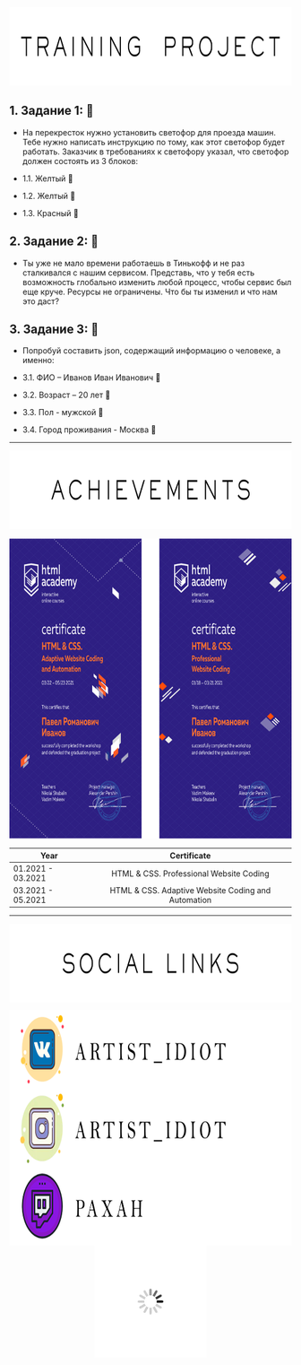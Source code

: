 <p align="center">
  <img width="800" height="140" alt="Instagram layout" src="images/training.png">
</p>


## 1. Задание 1: :orange_book:

- На перекресток нужно установить светофор для проезда машин. Тебе нужно написать инструкцию по тому, как этот светофор будет работать. 
Заказчик в требованиях к светофору указал, что светофор должен состоять из 3 блоков:

- 1.1. Желтый :page_facing_up:

- 1.2. Желтый :page_facing_up:

- 1.3. Красный :page_facing_up:

## 2. Задание 2: :orange_book:

- Ты уже не мало времени работаешь в Тинькофф и не раз сталкивался с нашим сервисом. Представь, что у тебя есть возможность глобально изменить любой процесс, чтобы сервис был еще круче. Ресурсы не ограничены. Что бы ты изменил и что нам это даст?

## 3. Задание 3: :orange_book:

- Попробуй составить json, содержащий информацию о человеке, а именно:

- 3.1. ФИО – Иванов Иван Иванович :page_facing_up:

- 3.2. Возраст – 20 лет :page_facing_up:

- 3.3. Пол - мужской :page_facing_up:

- 3.4. Город проживания - Москва :page_facing_up:

---


<p align="center">
  <img width="800" height="140" alt="Instagram layout" src="images/achieve.png">
</>

<p align="center">
  <img width="797" height="535" alt="Instagram layout" src="images/achievements.png">
</p>

|  Year  | Сertificate             |
| ------------- |:------------------:|
| 01.2021 - 03.2021    | HTML & CSS. Professional Website Coding    |
| 03.2021 - 05.2021     | HTML & CSS. Adaptive Website Coding and Automation |

---

<p align="center">
  <img align="center" width="800" height="140" alt="Instagram layout" src="images/social.png">
</p>

<p>
  <a href="https://vk.com/artist_idiot"><img align="left" width="800" height="140" alt="VK layout" src="images/vk-extra.png"></a>
</p>

<p>
  <a href="https://www.instagram.com/artist_idiot/"><img align="left" width="800" height="140" alt="Instagram layout" src="images/instagram-extra.png"></a>
</p>

<p>
  <a href="https://www.twitch.tv/paxah"><img align="left" width="800" height="140" alt="Twitch layout" src="images/twitch-extra.png"></a>
</p>

<p align="center">
  <img src="images/loader.gif" width="200" height="200" alt="oops">
<p>

[check-image]: https://github.com/htmlacademy-adaptive/1629453-pink-22/workflows/Project%20check/badge.svg?branch=master
[check-url]: https://github.com/htmlacademy-adaptive/1629453-pink-22/actions
[@htmlacademy]: https://htmlacademy.ru
[figma]: https://www.figma.com/file/ASeQqd0fG7Ug51ssFdapgv/HTML-1-%2F-%D0%A1%D0%B5%D0%B4%D0%BE%D0%BD%D0%B0-(30)?node-id=0%3A1
